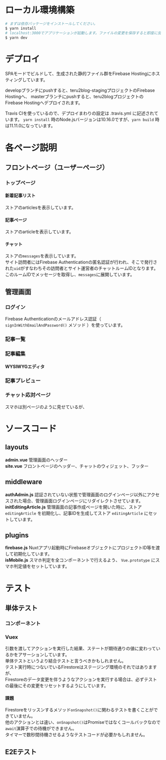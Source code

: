 # ローカル環境構築
``` bash
# まずは依存パッケージをインストールしてください。
$ yarn install
# localhost:3000でアプリケーションが起動します。ファイルの変更を保存すると即座に反映されます（ホットリロード）。
$ yarn dev
```

# デプロイ
SPAモードでビルドして、生成された静的ファイル群をFirebase Hostingにホスティングしています。

developブランチにpushすると、teru2blog-stagingプロジェクトのFirebase Hostingへ、
masterブランチにpushすると、teru2blogプロジェクトのFirebase Hostingへデプロイされます。

Travis CIを使っているので、デプロイまわりの設定は .travis.yml に記述されています。
`yarn install` 時のNode.jsバージョンは10.16.0ですが、`yarn build` 時は11.11.0になっています。

# 各ページ説明
## フロントページ（ユーザーページ）
### トップページ
#### 新着記事リスト
ストアのarticlesを表示しています。
#### 記事ページ
ストアのarticleを表示しています。
#### チャット
ストアの`messages`を表示しています。  
サイト訪問者にはFirebase Authenticationの匿名認証が行われ、そこで発行された`uid`がすなわちその訪問者とサイト運営者のチャットルームIDとなります。  
このルームIDでメッセージを取得し、`messages`に展開しています。
## 管理画面
### ログイン
Firebase Authenticationのメールアドレス認証（ `signInWithEmailAndPassword()` メソッド ）を使っています。
### 記事一覧
### 記事編集
#### WYSIWYGエディタ
### 記事プレビュー
### チャット応対ページ
スマホは別ページのように見せているが、

# ソースコード
## layouts
**admin.vue** 管理画面のヘッダー  
**site.vue** フロントページのヘッダー、チャットのウィジェット、フッター
## middleware
**authAdmin.js** 認証されていない状態で管理画面のログインページ以外にアクセスされた場合、管理画面ログインページにリダイレクトさせています。
**initEditingArticle.js** 管理画面の記事作成ページを開いた時に、ストア `editingArticle` を初期化し、記事IDを生成してストア `editingArticle` にセットしています。
## plugins
**firebase.js** Nuxtアプリ起動時にFirebaseオブジェクトにプロジェクトID等を渡して初期化しています。  
**isMobile.js** スマホ判定を全コンポーネントで行えるよう、 `Vue.prototype` にスマホ判定値をセットしています。

# テスト
## 単体テスト
### コンポーネント
### Vuex
引数を渡してアクションを実行した結果、ステートが期待通りの値に変わっているかをアサーションしています。  
単体テストというより結合テストと言うべきかもしれません。  
テスト実行時につないでいるFirestoreはステージング環境のそれではありますが、  
Firestoreのデータ変更を伴うようなアクションを実行する場合は、必ずテストの最後にその変更をリセットするようにしています。

#### 課題
Firestoreをリッスンするメソッド`onSnapshot()`に関わるテストを書くことができていません。  
他のアクションとは違い、`onSnapshot()`はPromiseではなくコールバックなので `await`演算子での待機ができません。  
タイマーで数秒間待機させるようなテストコードが必要かもしれません。

## E2Eテスト
